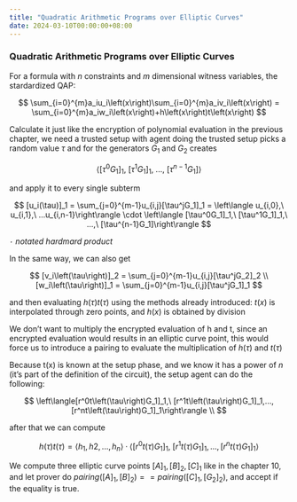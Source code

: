 ```yaml
---
title: "Quadratic Arithmetic Programs over Elliptic Curves"
date: 2024-03-10T00:00:00+08:00
---
```


### Quadratic Arithmetic Programs over Elliptic Curves

For a formula with $n$ constraints and $m$ dimensional witness variables, the stardardized QAP:

$$
\sum_{i=0}^{m}a_iu_i\left(x\right)\sum_{i=0}^{m}a_iv_i\left(x\right) = \sum_{i=0}^{m}a_iw_i\left(x\right)+h\left(x\right)t\left(x\right)
$$

Calculate it just like the encryption of polynomial evaluation in the previous chapter, we need a trusted setup with agent doing the trusted setup picks a random value $\tau$ and for the generators $G_1$ and $G_2$ creates

$$
\left\langle [\tau^0G_1]_1,\ [\tau^1G_1]_1,\ ...,\ [\tau^{n-1}G_1]\right\rangle
$$

and apply it to every single subterm

$$
[u_i(\tau)]_1 = \sum_{j=0}^{m-1}u_{i,j}[\tau^jG_1]_1 = \left\langle u_{i,0},\ u_{i,1},\ ...u_{i,n-1}\right\rangle \cdot \left\langle [\tau^0G_1]_1,\ [\tau^1G_1]_1,\ ...,\ [\tau^{n-1}G_1]\right\rangle
$$

*`·` notated hardmard product*

In the same way, we can also get

$$
[v_i\left(\tau\right)]_2 = \sum_{j=0}^{m-1}u_{i,j}[\tau^jG_2]_2 \\
[w_i\left(\tau\right)]_1 = \sum_{j=0}^{m-1}u_{i,j}[\tau^jG_1]_1
$$

and then evaluating $h\left(\tau\right)t\left(\tau\right)$ using the methods already introduced: $t(x)$ is interpolated through zero points, and $h(x)$ is obtained by division

We don’t want to multiply the encrypted evaluation of h and t, since an encrypted evaluation would results in an elliptic curve point, this would force us to introduce a pairing to evaluate the multiplication of $h(τ)$ and $t(τ)$

Because t(x) is known at the setup phase, and we know it has a power of $n$ (it’s part of the definition of the circuit), the setup agent can do the following:

$$
\left\langle[r^0t\left(\tau\right)G_1]_1,\ [r^1t\left(\tau\right)G_1]_1,...,[r^nt\left(\tau\right)G_1]_1\right\rangle \\
$$

after that we can compute 

$$
h\left(\tau\right)t\left(\tau\right) = \left\langle h_1, h2, ..., h_n\right\rangle · \left\langle[r^0t\left(\tau\right)G_1]_1,\ [r^1t\left(\tau\right)G_1]_1,...,[r^nt\left(\tau\right)G_1]_1\right\rangle
$$

We compute three elliptic curve points $[A]_1, [B]_2, [C]_1$ like in the chapter 10, and let prover do $pairing([A]_1,[B]_2) == pairing([C]_1,[G_2]_2)$, and accept if the equality is true.

